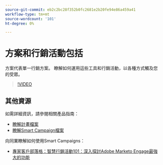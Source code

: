 ```yaml
---
source-git-commit: eb2c2bc28f352b0fc2681e2b20fe94e86a459a41
workflow-type: tm+mt
source-wordcount: '101'
ht-degree: 0%

---
```

# 方案和行銷活動包括

方案代表單一行銷方案。 瞭解如何運用這些工具和行銷活動，以各種方式觸及您的受眾。

>[!VIDEO](https://video.tv.adobe.com/v/3418042/?quality=12&learn=on)

## 其他資源

如需詳細資訊，請參閱相關產品指南：

* [瞭解計畫檔案](https://experienceleague.adobe.com/docs/marketo/using/product-docs/core-marketo-concepts/programs/creating-programs/understanding-programs.html?lang=en)
* [瞭解Smart Campaign檔案](https://experienceleague.adobe.com/docs/marketo/using/product-docs/core-marketo-concepts/smart-campaigns/understanding-smart-campaigns.html?lang=en)

向同業瞭解如何使用Smart Campaigns：

* [專家客戶部落格：智慧行銷活動101：深入探討Adobe Marketo Engage最強大的功能](https://nation.marketo.com/t5/product-blogs/smart-campaigns-101-a-deep-dive-into-adobe-marketo-engage-s-most/ba-p/313385#M1838)